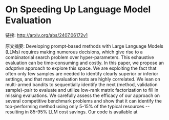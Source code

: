 # On Speeding Up Language Model Evaluation

链接: http://arxiv.org/abs/2407.06172v1

原文摘要:
Developing prompt-based methods with Large Language Models (LLMs) requires
making numerous decisions, which give rise to a combinatorial search problem
over hyper-parameters. This exhaustive evaluation can be time-consuming and
costly. In this paper, we propose an $\textit{adaptive}$ approach to explore
this space. We are exploiting the fact that often only few samples are needed
to identify clearly superior or inferior settings, and that many evaluation
tests are highly correlated. We lean on multi-armed bandits to sequentially
identify the next (method, validation sample)-pair to evaluate and utilize
low-rank matrix factorization to fill in missing evaluations. We carefully
assess the efficacy of our approach on several competitive benchmark problems
and show that it can identify the top-performing method using only 5-15% of the
typical resources -- resulting in 85-95% LLM cost savings. Our code is
available at 